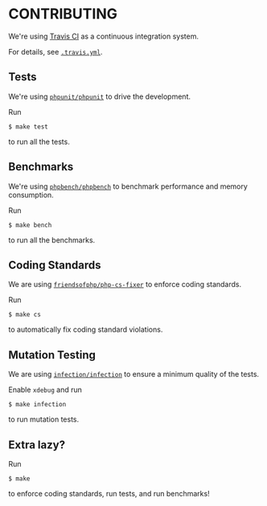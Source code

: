 # CONTRIBUTING

We're using [Travis CI](https://travis-ci.com) as a continuous integration system.

For details, see [`.travis.yml`](../.travis.yml).

## Tests

We're using [`phpunit/phpunit`](https://github.com/sebastianbergmann/phpunit) to drive the development.

Run

```
$ make test
```

to run all the tests.

## Benchmarks

We're using [`phpbench/phpbench`](http://github.com/phpbench/phpbench) to benchmark performance and memory consumption.

Run

```
$ make bench
```

to run all the benchmarks.

## Coding Standards

We are using [`friendsofphp/php-cs-fixer`](https://github.com/FriendsOfPHP/PHP-CS-Fixer) to enforce coding standards.

Run

```
$ make cs
```

to automatically fix coding standard violations.

## Mutation Testing

We are using [`infection/infection`](https://github.com/infection/infection) to ensure a minimum quality of the tests.

Enable `xdebug` and run

```
$ make infection
```

to run mutation tests.

## Extra lazy?

Run

```
$ make
```

to enforce coding standards, run tests, and run benchmarks!
